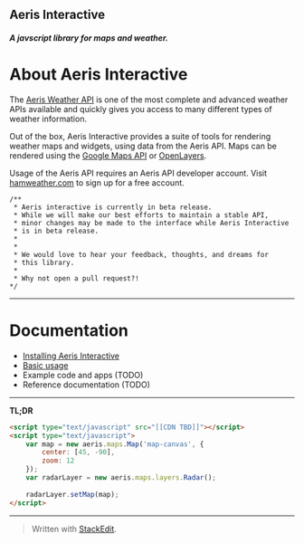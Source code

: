 Aeris Interactive
-----------------

##### A javscript library for maps and weather.

# About Aeris Interactive

The [Aeris Weather API](http://www.hamweather.com/support/documentation/aeris/) is one of the most complete and advanced weather APIs available and quickly gives you access to many different types of weather information. 

Out of the box, Aeris Interactive provides a suite of tools for rendering weather maps and widgets, using data from the Aeris API. Maps can be rendered using the [Google Maps API](https://developers.google.com/maps/) or [OpenLayers](http://openlayers.org/).

Usage of the Aeris API requires an Aeris API developer account. Visit [hamweather.com](http://www.hamweather.com/products/aeris-api/pricing/) to sign up for a free account.

```
/**
 * Aeris interactive is currently in beta release.
 * While we will make our best efforts to maintain a stable API,
 * minor changes may be made to the interface while Aeris Interactive
 * is in beta release. 
 *
 *
 * We would love to hear your feedback, thoughts, and dreams for
 * this library.
 *
 * Why not open a pull request?!
*/
```

----------


# Documentation

* [Installing Aeris Interactive](docs/install.md)
* [Basic usage](docs/usage.md)
* Example code and apps (TODO)
* Reference documentation (TODO)

----------

**TL;DR**
```html
<script type="text/javascript" src="[[CDN TBD]]"></script>
<script type="text/javascript">
    var map = new aeris.maps.Map('map-canvas', {
        center: [45, -90],
        zoom: 12
    });
    var radarLayer = new aeris.maps.layers.Radar();
    
    radarLayer.setMap(map);
</script>
```


----------

> Written with [StackEdit](https://stackedit.io/).

